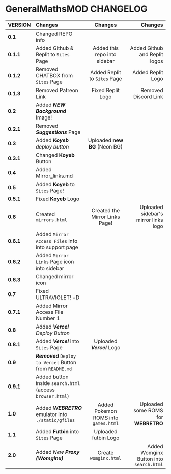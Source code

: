 # GeneralMathsMOD CHANGELOG

| **VERSION**        | **Changes**                                               | **Changes**                           | **Changes**                                   |
|:-------------------|:----------------------------------------------------------|:-------------------------------------:|----------------------------------------------:|
| **0.1**            | Changed REPO info                                         |                                       |                                               |
| **0.1.1**          | Added Github & Replit to `Sites` Page                     | Added this repo into sidebar          | Added Github and Replit logos                 |
| **0.1.2**          | Removed CHATBOX from `Sites` Page                         | Added Replit to `Sites` Page          | Added Replit Logo                             |
| **0.1.3**          | Removed Patreon Link                                      | Fixed Replit Logo                     | Removed Discord Link                           |
| **0.2**            | Added ***NEW Background*** Image!                         |                                       |                                               |
| **0.2.1**          | Removed ***Suggestions*** Page                            |                                       |                                               |
| **0.3**            | Added ***Koyeb** deploy button*                           | Uploaded **new BG** (Neon BG)         |                                               |
| **0.3.1**          | Changed **Koyeb** Button                                  |                                       |                                               | 
| **0.4**            | Added Mirror_links.md                                     |                                       |                                               |
| **0.5**            | Added **Koyeb** to `Sites` Page!                          |                                       |                                               |
| **0.5.1**          | Fixed **Koyeb** Logo                                      |                                       |                                               |
| **0.6**            | Created `mirrors.html`                                    | Created the Mirror Links Page!        | Uploaded sidebar's mirror links logo          |
| **0.6.1**          | Added `Mirror Access Files` info into support page        |                                       |                                               |
| **0.6.2**          | Added `Mirror Links` Page icon into sidebar               |                                       |                                               |
| **0.6.3**          | Changed mirror icon                                       |                                       |                                               |
| **0.7**            | Fixed ULTRAVIOLET! =D                                     |                                       |                                               |
| **0.7.1**          | Added Mirror Access File Number 1                         |                                       |                                               |
| **0.8**            | Added ***Vercel** Deploy Button*                          |                                       |                                               |
| **0.8.1**          | Added ***Vercel*** into `Sites` Page                      | Uploaded ***Vercel*** Logo            |                                               |
| **0.9**            | ***Removed*** `Deploy to Vercel` Button from `README.md`  |                                       |                                               |
| **0.9.1**          | Added button inside `search.html` (access `browser.html`) |                                       |                                               |
| **1.0**            | Added ***WEBRETRO*** emulator into `./static/gfiles`      | Added Pokemon ROMS into `games.html`  | Uploaded some ROMS for **WEBRETRO**  |
| **1.1**            | Added **Futbin** into `Sites` Page                        | Uploaded futbin Logo                  |                                               |
| **2.0**            | Added *New **Proxy (Womginx)***                           | Create `womginx.html`                 | Added Womginx Button into `search.html` |
